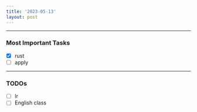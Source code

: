 ```yaml
---
title: '2023-05-13'
layout: post
---
```


---

### Most Important Tasks

- [x] rust
- [ ] apply

---

### TODOs

- [ ] lr
- [ ] English class

